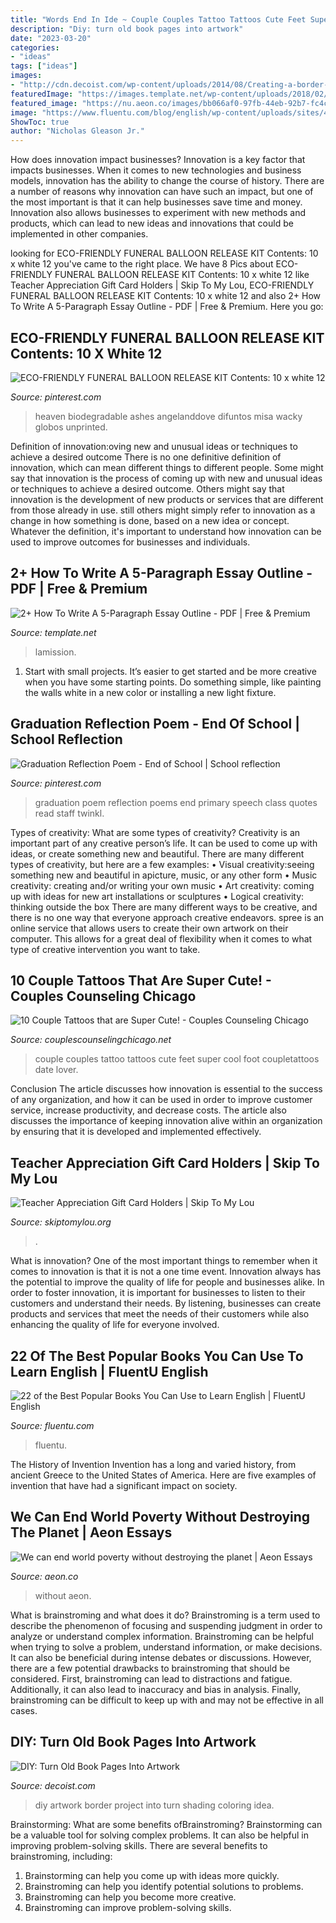 ```yaml
---
title: "Words End In Ide ~ Couple Couples Tattoo Tattoos Cute Feet Super Cool Foot Coupletattoos Date Lover"
description: "Diy: turn old book pages into artwork"
date: "2023-03-20"
categories:
- "ideas"
tags: ["ideas"]
images:
- "http://cdn.decoist.com/wp-content/uploads/2014/08/Creating-a-border-for-your-Book-Page-Art-Diy-Project.jpg"
featuredImage: "https://images.template.net/wp-content/uploads/2018/02/five-para-1.png?width=480"
featured_image: "https://nu.aeon.co/images/bb066af0-97fb-44eb-92b7-fc4c1cfa3159/header_Tianjing.jpg"
image: "https://www.fluentu.com/blog/english/wp-content/uploads/sites/4/2016/03/best-books-to-learn-english5.jpg"
ShowToc: true
author: "Nicholas Gleason Jr."
---
```



How does innovation impact businesses?
Innovation is a key factor that impacts businesses. When it comes to new technologies and business models, innovation has the ability to change the course of history. There are a number of reasons why innovation can have such an impact, but one of the most important is that it can help businesses save time and money. Innovation also allows businesses to experiment with new methods and products, which can lead to new ideas and innovations that could be implemented in other companies.

	

		
looking for ECO-FRIENDLY FUNERAL BALLOON RELEASE KIT Contents: 10 x white 12 you've came to the right place. We have 8 Pics about ECO-FRIENDLY FUNERAL BALLOON RELEASE KIT Contents: 10 x white 12 like Teacher Appreciation Gift Card Holders | Skip To My Lou, ECO-FRIENDLY FUNERAL BALLOON RELEASE KIT Contents: 10 x white 12 and also 2+ How To Write A 5-Paragraph Essay Outline - PDF | Free &amp; Premium. Here you go:
		
    
## ECO-FRIENDLY FUNERAL BALLOON RELEASE KIT Contents: 10 X White 12

<img loading=lazy src="https://i.pinimg.com/736x/bd/81/53/bd815325d89c9ab00ecea204a7a05589.jpg" onerror="this.onerror=null;this.src='https://tse2.mm.bing.net/th?id=OIP.3Ikt_yJzI755U1XDa2zvfwHaHa&amp;pid=15.1';" alt="ECO-FRIENDLY FUNERAL BALLOON RELEASE KIT Contents: 10 x white 12">

_Source: pinterest.com_

>heaven biodegradable ashes angelanddove difuntos misa wacky globos unprinted. 

	

Definition of innovation:oving new and unusual ideas or techniques to achieve a desired outcome
There is no one definitive definition of innovation, which can mean different things to different people. Some might say that innovation is the process of coming up with new and unusual ideas or techniques to achieve a desired outcome. Others might say that innovation is the development of new products or services that are different from those already in use. still others might simply refer to innovation as a change in how something is done, based on a new idea or concept. Whatever the definition, it's important to understand how innovation can be used to improve outcomes for businesses and individuals.

    
## 2+ How To Write A 5-Paragraph Essay Outline - PDF | Free &amp; Premium

<img loading=lazy src="https://images.template.net/wp-content/uploads/2018/02/five-para-1.png?width=480" onerror="this.onerror=null;this.src='https://tse3.mm.bing.net/th?id=OIP.q-w4vGiFhpr588c_v4HOrgAAAA&amp;pid=15.1';" alt="2+ How To Write A 5-Paragraph Essay Outline - PDF | Free &amp; Premium">

_Source: template.net_

>lamission. 

	

1. Start with small projects. It’s easier to get started and be more creative when you have some starting points. Do something simple, like painting the walls white in a new color or installing a new light fixture. 

    
## Graduation Reflection Poem - End Of School | School Reflection

<img loading=lazy src="https://i.pinimg.com/736x/15/20/0c/15200c456f84aebe7c6c944171c289bf.jpg" onerror="this.onerror=null;this.src='https://tse4.mm.bing.net/th?id=OIP.skBsjAK_yINK2FJ0TXxxIwHaNr&amp;pid=15.1';" alt="Graduation Reflection Poem - End of School | School reflection">

_Source: pinterest.com_

>graduation poem reflection poems end primary speech class quotes read staff twinkl. 

	

Types of creativity: What are some types of creativity?
Creativity is an important part of any creative person’s life. It can be used to come up with ideas, or create something new and beautiful. There are many different types of creativity, but here are a few examples: 
• Visual creativity:seeing something new and beautiful in apicture, music, or any other form 
• Music creativity: creating and/or writing your own music 
• Art creativity: coming up with ideas for new art installations or sculptures 
• Logical creativity: thinking outside the box 
There are many different ways to be creative, and there is no one way that everyone approach creative endeavors. spree is an online service that allows users to create their own artwork on their computer. This allows for a great deal of flexibility when it comes to what type of creative intervention you want to take.

    
## 10 Couple Tattoos That Are Super Cute! - Couples Counseling Chicago

<img loading=lazy src="https://www.couplescounselingchicago.net/wp-content/uploads/2014/10/couples-tattos-7-feet.jpg" onerror="this.onerror=null;this.src='https://tse3.mm.bing.net/th?id=OIP.NmLje7jd8NUwM1RK4qEY1wHaHd&amp;pid=15.1';" alt="10 Couple Tattoos that are Super Cute! - Couples Counseling Chicago">

_Source: couplescounselingchicago.net_

>couple couples tattoo tattoos cute feet super cool foot coupletattoos date lover. 

	

Conclusion
The article discusses how innovation is essential to the success of any organization, and how it can be used in order to improve customer service, increase productivity, and decrease costs. The article also discusses the importance of keeping innovation alive within an organization by ensuring that it is developed and implemented effectively.

    
## Teacher Appreciation Gift Card Holders | Skip To My Lou

<img loading=lazy src="https://www.skiptomylou.org/wp-content/uploads/2015/04/TeacherAppreciationGiftCard.jpg" onerror="this.onerror=null;this.src='https://tse3.mm.bing.net/th?id=OIP.sH9WrAeaR7vm2SDmUe8TNQHaLZ&amp;pid=15.1';" alt="Teacher Appreciation Gift Card Holders | Skip To My Lou">

_Source: skiptomylou.org_

>. 

	

What is innovation?
One of the most important things to remember when it comes to innovation is that it is not a one time event. Innovation always has the potential to improve the quality of life for people and businesses alike. In order to foster innovation, it is important for businesses to listen to their customers and understand their needs. By listening, businesses can create products and services that meet the needs of their customers while also enhancing the quality of life for everyone involved.

    
## 22 Of The Best Popular Books You Can Use To Learn English | FluentU English

<img loading=lazy src="https://www.fluentu.com/blog/english/wp-content/uploads/sites/4/2016/03/best-books-to-learn-english5.jpg" onerror="this.onerror=null;this.src='https://tse3.mm.bing.net/th?id=OIP.HgEX2S-LR4Y0SQfvWAL79AHaLO&amp;pid=15.1';" alt="22 of the Best Popular Books You Can Use to Learn English | FluentU English">

_Source: fluentu.com_

>fluentu. 

	

The History of Invention
Invention has a long and varied history, from ancient Greece to the United States of America. Here are five examples of invention that have had a significant impact on society.

    
## We Can End World Poverty Without Destroying The Planet | Aeon Essays

<img loading=lazy src="https://nu.aeon.co/images/bb066af0-97fb-44eb-92b7-fc4c1cfa3159/header_Tianjing.jpg" onerror="this.onerror=null;this.src='https://tse2.mm.bing.net/th?id=OIP.NOtzDtNvjqJ72Pn-bWmn1AHaEo&amp;pid=15.1';" alt="We can end world poverty without destroying the planet | Aeon Essays">

_Source: aeon.co_

>without aeon. 

	

What is brainstroming and what does it do?
Brainstroming is a term used to describe the phenomenon of focusing and suspending judgment in order to analyze or understand complex information. Brainstroming can be helpful when trying to solve a problem, understand information, or make decisions. It can also be beneficial during intense debates or discussions. However, there are a few potential drawbacks to brainstroming that should be considered. First, brainstroming can lead to distractions and fatigue. Additionally, it can also lead to inaccuracy and bias in analysis. Finally, brainstroming can be difficult to keep up with and may not be effective in all cases.

    
## DIY: Turn Old Book Pages Into Artwork

<img loading=lazy src="http://cdn.decoist.com/wp-content/uploads/2014/08/Creating-a-border-for-your-Book-Page-Art-Diy-Project.jpg" onerror="this.onerror=null;this.src='https://tse2.mm.bing.net/th?id=OIP.LmjW6q9fEhAOr-BlVkSIoQHaLH&amp;pid=15.1';" alt="DIY: Turn Old Book Pages Into Artwork">

_Source: decoist.com_

>diy artwork border project into turn shading coloring idea. 

	

Brainstorming: What are some benefits ofBrainstroming?
Brainstorming can be a valuable tool for solving complex problems. It can also be helpful in improving problem-solving skills. There are several benefits to brainstroming, including: 
1) Brainstorming can help you come up with ideas more quickly. 
2) Brainstroming can help you identify potential solutions to problems. 
3) Brainstroming can help you become more creative. 
4) Brainstroming can improve problem-solving skills.

